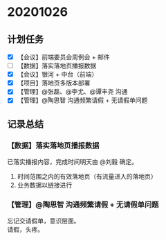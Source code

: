 # 20201026

## 计划任务

- [x] 【会议】前端委员会周例会 + 邮件
- [ ] 【数据】落实落地页播报数据
- [x] 【会议】银河 + 中台（前端）
- [x] 【项目】落地页多版本部署
- [x] 【管理】@张磊、@李尤、@谭丰尧 沟通
- [x] 【管理】@陶思智 沟通频繁请假 + 无请假单问题

## 记录总结

### 【数据】落实落地页播报数据

已落实播报内容，完成时间明天由 @刘毅 确定。

1. 时间范围之内的有效落地页（有流量进入的落地页）
2. 业务数据以链接进行

### 【管理】@陶思智 沟通频繁请假 + 无请假单问题

忘记交请假单，意识层面。  
请假，头疼。
